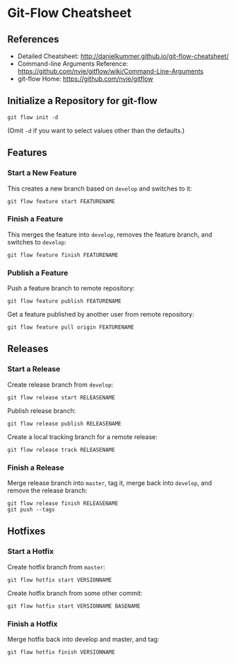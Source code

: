 # Git-Flow Cheatsheet

## References

- Detailed Cheatsheet: <http://danielkummer.github.io/git-flow-cheatsheet/>
- Command-line Arguments Reference: <https://github.com/nvie/gitflow/wiki/Command-Line-Arguments>
- git-flow Home: <https://github.com/nvie/gitflow>

## Initialize a Repository for git-flow

    git flow init -d
    
(Omit `-d` if you want to select values other than the defaults.)

## Features

### Start a New Feature

This creates a new branch based on `develop` and switches to it:

    git flow feature start FEATURENAME

### Finish a Feature

This merges the feature into `develop`, removes the feature branch, and switches to `develop`:

    git flow feature finish FEATURENAME

### Publish a Feature

Push a feature branch to remote repository:

    git flow feature publish FEATURENAME

Get a feature published by another user from remote repository:

    git flow feature pull origin FEATURENAME

## Releases

### Start a Release

Create release branch from `develop`:

    git flow release start RELEASENAME

Publish release branch:

    git flow release publish RELEASENAME
    
Create a local tracking branch for a remote release:

    git flow release track RELEASENAME

### Finish a Release

Merge release branch into `master`, tag it, merge back into `develop`, and remove the release branch:

    git flow release finish RELEASENAME
    git push --tags

## Hotfixes

### Start a Hotfix

Create hotfix branch from `master`:

    git flow hotfix start VERSIONNAME

Create hotfix branch from some other commit:

    git flow hotfix start VERSIONNAME BASENAME

### Finish a Hotfix

Merge hotfix back into develop and master, and tag:

    git flow hotfix finish VERSIONNAME
